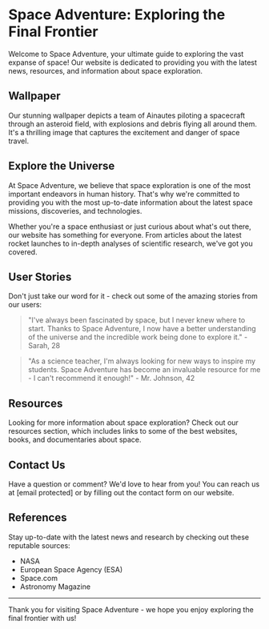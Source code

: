<!--font:Montserrat-->

# Space Adventure: Exploring the Final Frontier

Welcome to Space Adventure, your ultimate guide to exploring the vast expanse of space! Our website is dedicated to providing you with the latest news, resources, and information about space exploration.

## Wallpaper

Our stunning wallpaper depicts a team of Ainautes piloting a spacecraft through an asteroid field, with explosions and debris flying all around them. It's a thrilling image that captures the excitement and danger of space travel.

## Explore the Universe

At Space Adventure, we believe that space exploration is one of the most important endeavors in human history. That's why we're committed to providing you with the most up-to-date information about the latest space missions, discoveries, and technologies.

Whether you're a space enthusiast or just curious about what's out there, our website has something for everyone. From articles about the latest rocket launches to in-depth analyses of scientific research, we've got you covered.

## User Stories

Don't just take our word for it - check out some of the amazing stories from our users:

> "I've always been fascinated by space, but I never knew where to start. Thanks to Space Adventure, I now have a better understanding of the universe and the incredible work being done to explore it." - Sarah, 28

> "As a science teacher, I'm always looking for new ways to inspire my students. Space Adventure has become an invaluable resource for me - I can't recommend it enough!" - Mr. Johnson, 42

## Resources

Looking for more information about space exploration? Check out our resources section, which includes links to some of the best websites, books, and documentaries about space.

## Contact Us

Have a question or comment? We'd love to hear from you! You can reach us at [email protected] or by filling out the contact form on our website.

## References

Stay up-to-date with the latest news and research by checking out these reputable sources:

- NASA
- European Space Agency (ESA)
- Space.com
- Astronomy Magazine

---

Thank you for visiting Space Adventure - we hope you enjoy exploring the final frontier with us!

<!--

Write me content for website with wallpaper which alt text is:

"A team of Ainautes piloting a spacecraft through an asteroid field, with explosions and debris flying all around them."

The name/title of the page should not be 1:1 copy of the alt text but rather a real content of the website which is using this wallpaper.

- Use markdown format 
- Start with heading
- Heading should be short and concise
- The content should look like a real website 
- The website should not be about the wallpaper, wallpaper is just a related background
- Heading should be contain work "wallpaper" or "background"
- Include real sections like references, contact, user stories, etc. use things relevant to the page purpose.
- Feel free to use structure like headings, bullets, numbering, blockquotes, paragraphs, horizontal lines, etc.
- You can use formatting like bold or _italic_
- You can include UTF-8 emojis
- Links should be only #hash anchors (and you can refer to the document itself)
- Do not include images


---


# Space Adventure: Exploring the Final Frontier

Welcome to Space Adventure, your ultimate guide to exploring the vast expanse of space! Our website is dedicated to providing you with the latest news, resources, and information about space exploration.

## Wallpaper

Our stunning wallpaper depicts a team of Ainautes piloting a spacecraft through an asteroid field, with explosions and debris flying all around them. It's a thrilling image that captures the excitement and danger of space travel.

## Explore the Universe

At Space Adventure, we believe that space exploration is one of the most important endeavors in human history. That's why we're committed to providing you with the most up-to-date information about the latest space missions, discoveries, and technologies.

Whether you're a space enthusiast or just curious about what's out there, our website has something for everyone. From articles about the latest rocket launches to in-depth analyses of scientific research, we've got you covered.

## User Stories

Don't just take our word for it - check out some of the amazing stories from our users:

> "I've always been fascinated by space, but I never knew where to start. Thanks to Space Adventure, I now have a better understanding of the universe and the incredible work being done to explore it." - Sarah, 28

> "As a science teacher, I'm always looking for new ways to inspire my students. Space Adventure has become an invaluable resource for me - I can't recommend it enough!" - Mr. Johnson, 42

## Resources

Looking for more information about space exploration? Check out our resources section, which includes links to some of the best websites, books, and documentaries about space.

## Contact Us

Have a question or comment? We'd love to hear from you! You can reach us at [email protected] or by filling out the contact form on our website.

## References

Stay up-to-date with the latest news and research by checking out these reputable sources:

- NASA
- European Space Agency (ESA)
- Space.com
- Astronomy Magazine

---

Thank you for visiting Space Adventure - we hope you enjoy exploring the final frontier with us!


---


Write me a Google font which is best fitting for the website.

Pick from the list:
- IBM Plex Sans
- Dancing Script
- Raleway
- Lobster
- Barlow Condensed
- Montserrat
- Exo 2
- Creepster
- Cabin
- Roboto
- Alegreya
- Lato
- Poppins
- Open Sans
- Cinzel Decorative
- Great Vibes
- Cinzel
- Futura
- Cormorant Garamond
- Playfair Display
- Orbitron
- Inter


Write just the font name nothing else.


---


Montserrat

-->
